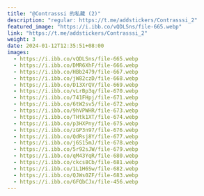 ```yaml
---
title: "@Contrasssi 的私藏 (2)"
description: "regular: https://t.me/addstickers/Contrasssi_2"
featured_image: "https://i.ibb.co/vQDLSns/file-665.webp"
link: "https://t.me/addstickers/Contrasssi_2"
weight: 3
date: 2024-01-12T12:35:51+08:00
images:
  - https://i.ibb.co/vQDLSns/file-665.webp
  - https://i.ibb.co/DMR6XhF/file-666.webp
  - https://i.ibb.co/HBb2479/file-667.webp
  - https://i.ibb.co/jW82czD/file-668.webp
  - https://i.ibb.co/D13XrQV/file-669.webp
  - https://i.ibb.co/vLrBp3q/file-670.webp
  - https://i.ibb.co/741FHpj/file-671.webp
  - https://i.ibb.co/6tW2sv5/file-672.webp
  - https://i.ibb.co/9hVPWHR/file-673.webp
  - https://i.ibb.co/THtk1XT/file-674.webp
  - https://i.ibb.co/p3HXPny/file-675.webp
  - https://i.ibb.co/zGP3n97/file-676.webp
  - https://i.ibb.co/QdRsj8Y/file-677.webp
  - https://i.ibb.co/j6S15mJ/file-678.webp
  - https://i.ibb.co/5r92sJW/file-679.webp
  - https://i.ibb.co/qM43YqR/file-680.webp
  - https://i.ibb.co/ckcs8Cb/file-681.webp
  - https://i.ibb.co/1L1H6Sw/file-682.webp
  - https://i.ibb.co/QJWs0ZF/file-683.webp
  - https://i.ibb.co/GFQbCJx/file-456.webp
---
```

